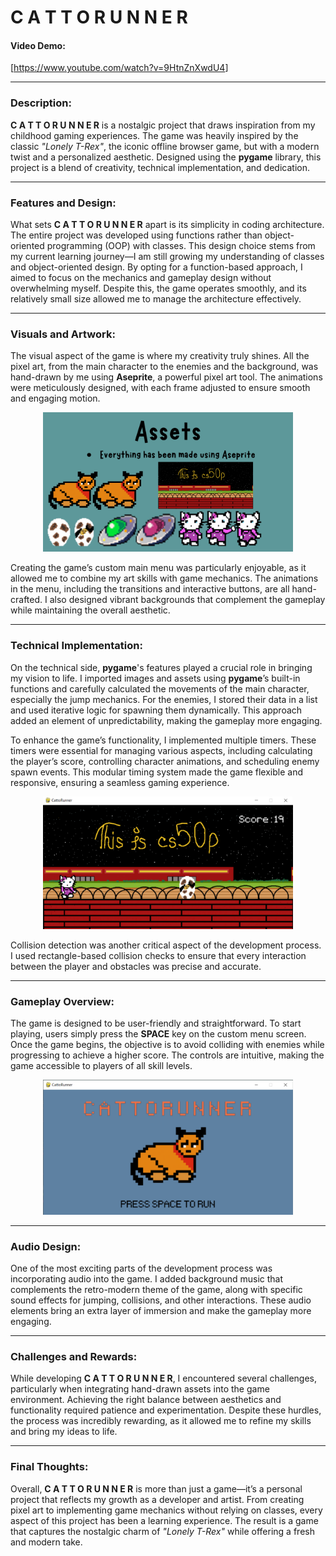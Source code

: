 # C A T T O R U N N E R  

#### Video Demo:  
[<https://www.youtube.com/watch?v=9HtnZnXwdU4>]

---

### Description:  

<p>
<strong>C A T T O R U N N E R</strong> is a nostalgic project that draws inspiration from my childhood gaming experiences. The game was heavily inspired by the classic <em>"Lonely T-Rex"</em>, the iconic offline browser game, but with a modern twist and a personalized aesthetic. Designed using the <strong>pygame</strong> library, this project is a blend of creativity, technical implementation, and dedication.
</p>

---

### Features and Design:  

<p>
What sets <strong>C A T T O R U N N E R</strong> apart is its simplicity in coding architecture. The entire project was developed using functions rather than object-oriented programming (OOP) with classes. This design choice stems from my current learning journey—I am still growing my understanding of classes and object-oriented design. By opting for a function-based approach, I aimed to focus on the mechanics and gameplay design without overwhelming myself. Despite this, the game operates smoothly, and its relatively small size allowed me to manage the architecture effectively.
</p>

---

### Visuals and Artwork:  

<p>
The visual aspect of the game is where my creativity truly shines. All the pixel art, from the main character to the enemies and the background, was hand-drawn by me using <strong>Aseprite</strong>, a powerful pixel art tool. The animations were meticulously designed, with each frame adjusted to ensure smooth and engaging motion. 
</p>

<div align="center">
<!-- Insert an image of the game character or pixel art here -->
<img src="./ss/Screenshot_3.png" alt="Pixel Art Example" width="400">
</div>

<p>
Creating the game’s custom main menu was particularly enjoyable, as it allowed me to combine my art skills with game mechanics. The animations in the menu, including the transitions and interactive buttons, are all hand-crafted. I also designed vibrant backgrounds that complement the gameplay while maintaining the overall aesthetic.
</p>

---

### Technical Implementation:  

<p>
On the technical side, <strong>pygame</strong>'s features played a crucial role in bringing my vision to life. I imported images and assets using <strong>pygame</strong>’s built-in functions and carefully calculated the movements of the main character, especially the jump mechanics. For the enemies, I stored their data in a list and used iterative logic for spawning them dynamically. This approach added an element of unpredictability, making the gameplay more engaging.
</p>

<p>
To enhance the game’s functionality, I implemented multiple timers. These timers were essential for managing various aspects, including calculating the player’s score, controlling character animations, and scheduling enemy spawn events. This modular timing system made the game flexible and responsive, ensuring a seamless gaming experience. 
</p>

<div align="center">
<!-- Insert an image of the gameplay here -->
<img src="./ss/Screenshot_2.png" alt="Gameplay Screenshot" width="400">
</div>

<p>
Collision detection was another critical aspect of the development process. I used rectangle-based collision checks to ensure that every interaction between the player and obstacles was precise and accurate.
</p>

---

### Gameplay Overview:  

<p>
The game is designed to be user-friendly and straightforward. To start playing, users simply press the <strong>SPACE</strong> key on the custom menu screen. Once the game begins, the objective is to avoid colliding with enemies while progressing to achieve a higher score. The controls are intuitive, making the game accessible to players of all skill levels.
</p>

<div align="center">
<!-- Insert an image of the main menu or a control screen here -->
<img src="./ss/Screenshot_1.png" alt="Main Menu Screenshot" width="400">
</div>

---

### Audio Design:  

<p>
One of the most exciting parts of the development process was incorporating audio into the game. I added background music that complements the retro-modern theme of the game, along with specific sound effects for jumping, collisions, and other interactions. These audio elements bring an extra layer of immersion and make the gameplay more engaging.
</p>

---

### Challenges and Rewards:  

<p>
While developing <strong>C A T T O R U N N E R</strong>, I encountered several challenges, particularly when integrating hand-drawn assets into the game environment. Achieving the right balance between aesthetics and functionality required patience and experimentation. Despite these hurdles, the process was incredibly rewarding, as it allowed me to refine my skills and bring my ideas to life.
</p>

---

### Final Thoughts:  

<p>
Overall, <strong>C A T T O R U N N E R</strong> is more than just a game—it’s a personal project that reflects my growth as a developer and artist. From creating pixel art to implementing game mechanics without relying on classes, every aspect of this project has been a learning experience. The result is a game that captures the nostalgic charm of <em>"Lonely T-Rex"</em> while offering a fresh and modern take.
</p>
